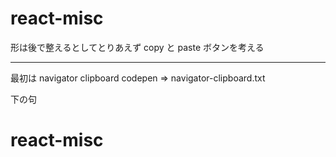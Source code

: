 # react-misc

形は後で整えるとしてとりあえず copy と paste ボタンを考える

---

最初は
navigator clipboard codepen
=> navigator-clipboard.txt

下の句

# react-misc
